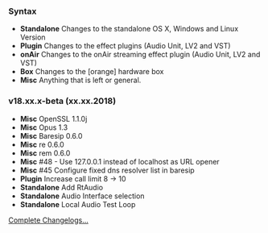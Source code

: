 ### Syntax

- **Standalone** Changes to the standalone OS X, Windows and Linux Version
- **Plugin** Changes to the effect plugins (Audio Unit, LV2 and VST)
- **onAir** Changes to the onAir streaming effect plugin (Audio Unit, LV2 and VST)
- **Box** Changes to the [orange] hardware box
- **Misc** Anything that is left or general.


### v18.xx.x-beta (xx.xx.2018)

- **Misc** OpenSSL 1.1.0j
- **Misc** Opus 1.3
- **Misc** Baresip 0.6.0
- **Misc** re 0.6.0
- **Misc** rem 0.6.0
- **Misc** #48 - Use 127.0.0.1 instead of localhost as URL opener
- **Misc** #45 Configure fixed dns resolver list in baresip
- **Plugin** Increase call limit 8 -> 10
- **Standalone** Add RtAudio 
- **Standalone** Audio Interface selection
- **Standalone** Local Audio Test Loop



[Complete Changelogs...](https://github.com/Studio-Link-v2/backend/blob/v18.02.x/CHANGELOG-ARCHIVE.md)
